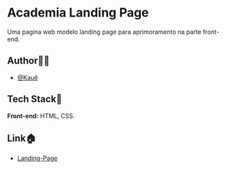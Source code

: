 # Academia Landing Page

Uma pagina web modelo landing page para aprimoramento na parte front-end.


## Author🙋‍♂️
- [@Kauê](https://github.com/KaueLoviz)

 
## Tech Stack📝
**Front-end:** HTML, CSS.


## Link🏠
- [Landing-Page](https://kaueloviz.github.io/Academia-LandingPage/) 
